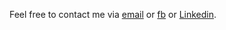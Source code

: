 Feel free to contact me via [email](mailto:sergiopicella@gmail.com?subject=CiaoSergio!%20[GitHub]) or [fb](https://www.facebook.com/sergio.picella) or [Linkedin](https://it.linkedin.com/in/sergio-picella-26793a17a).

